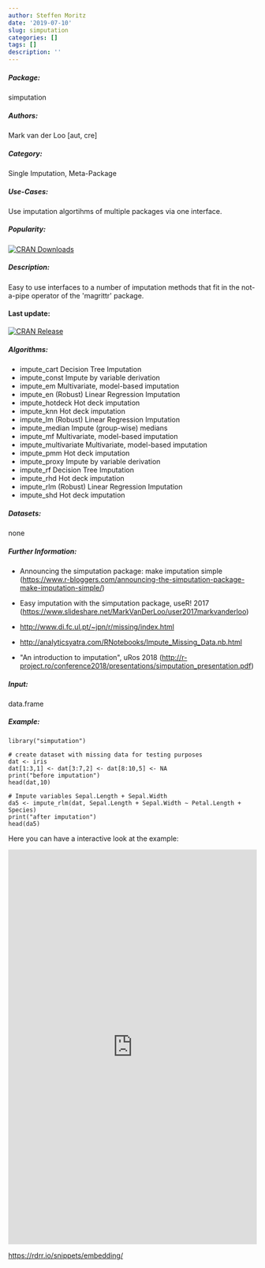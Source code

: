 ```yaml
---
author: Steffen Moritz
date: '2019-07-10'
slug: simputation
categories: []
tags: []
description: ''
---
```



##### Package: 
simputation

##### Authors:
Mark van der Loo [aut, cre]

##### Category:
Single Imputation, Meta-Package

##### Use-Cases:
Use imputation algortihms of multiple packages via one interface.

##### Popularity:
[![CRAN Downloads](https://cranlogs.r-pkg.org/badges/simputation)](https://cran.r-project.org/package=simputation)

##### Description:
Easy to use interfaces to a number of imputation methods that fit in the not-a-pipe operator of the 'magrittr' package.


#### Last update:
[![CRAN Release](https://www.r-pkg.org/badges/last-release/simputation
)](https://cran.r-project.org/package=simputation)

##### Algorithms:
- impute_cart	Decision Tree Imputation
- impute_const	Impute by variable derivation
- impute_em	Multivariate, model-based imputation
- impute_en	(Robust) Linear Regression Imputation
- impute_hotdeck	Hot deck imputation
- impute_knn	Hot deck imputation
- impute_lm	(Robust) Linear Regression Imputation
- impute_median	Impute (group-wise) medians
- impute_mf	Multivariate, model-based imputation
- impute_multivariate	Multivariate, model-based imputation
- impute_pmm	Hot deck imputation
- impute_proxy	Impute by variable derivation
- impute_rf	Decision Tree Imputation
- impute_rhd	Hot deck imputation
- impute_rlm	(Robust) Linear Regression Imputation
- impute_shd	Hot deck imputation

##### Datasets:
none

##### Further Information:
 - Announcing the simputation package: make imputation simple (https://www.r-bloggers.com/announcing-the-simputation-package-make-imputation-simple/)

- Easy imputation with the simputation package, useR! 2017 (https://www.slideshare.net/MarkVanDerLoo/user2017markvanderloo)

- http://www.di.fc.ul.pt/~jpn/r/missing/index.html

- http://analyticsyatra.com/RNotebooks/Impute_Missing_Data.nb.html

- "An introduction to imputation", uRos 2018 (http://r-project.ro/conference2018/presentations/simputation_presentation.pdf)

##### Input: 
data.frame

##### Example:
~~~~ 
library("simputation")

# create dataset with missing data for testing purposes
dat <- iris
dat[1:3,1] <- dat[3:7,2] <- dat[8:10,5] <- NA
print("before imputation")
head(dat,10)

# Impute variables Sepal.Length + Sepal.Width
da5 <- impute_rlm(dat, Sepal.Length + Sepal.Width ~ Petal.Length + Species)
print("after imputation")
head(da5)
~~~~


Here you can have a interactive look at the example:
<iframe width='100%' height='800' src='https://rdrr.io/snippets/embed/?code=library(%22simputation%22)%0A%0A%23%20create%20dataset%20with%20missing%20data%20for%20testing%20purposes%0Adat%20%3C-%20iris%0Adat%5B1%3A3%2C1%5D%20%3C-%20dat%5B3%3A7%2C2%5D%20%3C-%20dat%5B8%3A10%2C5%5D%20%3C-%20NA%0Aprint(%22before%20imputation%22)%0Ahead(dat%2C10)%0A%0A%23%20Impute%20variables%20Sepal.Length%20%2B%20Sepal.Width%0Ada5%20%3C-%20impute_rlm(dat%2C%20Sepal.Length%20%2B%20Sepal.Width%20~%20Petal.Length%20%2B%20Species)%0Aprint(%22after%20imputation%22)%0Ahead(da5)' frameborder='0'></iframe>

 https://rdrr.io/snippets/embedding/ 

